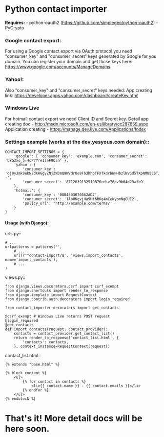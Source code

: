 Python contact importer
=======================

**Requires:**
    - python-oauth2 (https://github.com/simplegeo/python-oauth2)
    - PyCrypto


### Google contact export:
For using a Google contact export via OAuth protocol you need
"consumer_key" and "consumer_secret" keys
generated by Google for you domain. You can register your domain and get
those keys here:
https://www.google.com/accounts/ManageDomains

### Yahoo!:
Also "consumer_key" and "consumer_secret" keys needed:
App creating link:
https://developer.apps.yahoo.com/dashboard/createKey.html

### Windows Live
For hotmail contact export we need Client ID and Secret key.
Detail app creating doc -
http://msdn.microsoft.com/en-us/library/cc287659.aspx
Application creating - https://manage.dev.live.com/Applications/Index


### Settings example (works at the dev.yesyous.com domain)::

    CONTACT_IMPORT_SETTINGS = {
        'google': { 'consumer_key': 'example.com', 'consumer_secret': 'bYG3xo_b-4cP7Yre1leF9Qsn' },
        'yahoo': {
            'consumer_key': 'dj0yJmk9ekN2dKHGgyZNjZWJmQ9WVdrOe9Fb3hhbTFXTkdrbWNHbzlNVGd5TXpNMU5ESTJNLJNKJDnsjdktXxpxNyZXQmeD1mZA--',
            'consumer_secret': '8712039132519876cdsv78dv9b04d29afb9'
        },
        'hotmail': {
            'consumer_key': '0004503076062AD7',
            'consumer_secret': '1AbHKgvjHu9Hi6RKg4mCeWybmNqCUE2',
            'policy_url': 'http://example.com/terms/'
        }
    }

#### Usage (with Django):

urls.py::

    # ...
    urlpatterns = patterns('',
        # ...
        url(r'^contact-import/$', 'views.import_contacts', name='import_contacts'),
        # ...
    )


views.py::

    from django.views.decorators.csrf import csrf_exempt
    from django.shortcuts import render_to_response
    from django.template import RequestContext
    from django.contrib.auth.decorators import login_required

    from contact_importer.decorators import get_contacts

    @csrf_exempt # Windows Live returns POST request
    @login_required
    @get_contacts
    def import_contacts(request, contact_provider):
        contacts = contact_provider.get_contact_list()
        return render_to_response('contact_list.html', {
            'contacts': contacts,
        }, context_instance=RequestContext(request))


contact_list.html::

    {% extends "base.html" %}

    {% block content %}
        <ul>
            {% for contact in contacts %}
                <li>{{ contact.name }} - {{ contact.emails }}</li>
            {% endfor %}
        </ul>
    {% endblock %}

# That's it! More detail docs will be here soon.